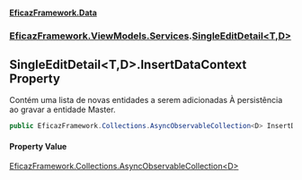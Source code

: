 #### [EficazFramework.Data](EficazFrameworkData.md 'EficazFramework Data')
### [EficazFramework.ViewModels.Services](EficazFrameworkData.md#EficazFramework.ViewModels.Services 'EficazFramework.ViewModels.Services').[SingleEditDetail&lt;T,D&gt;](EficazFramework.ViewModels.Services/SingleEditDetail_T,D_.md 'EficazFramework.ViewModels.Services.SingleEditDetail<T,D>')

## SingleEditDetail<T,D>.InsertDataContext Property

Contém uma lista de novas entidades a serem adicionadas À persistência ao gravar a entidade Master.

```csharp
public EficazFramework.Collections.AsyncObservableCollection<D> InsertDataContext { get; set; }
```

#### Property Value
[EficazFramework.Collections.AsyncObservableCollection&lt;](EficazFramework.Collections/AsyncObservableCollection_T_.md 'EficazFramework.Collections.AsyncObservableCollection<T>')[D](EficazFramework.ViewModels.Services/SingleEditDetail_T,D_.md#EficazFramework.ViewModels.Services.SingleEditDetail_T,D_.D 'EficazFramework.ViewModels.Services.SingleEditDetail<T,D>.D')[&gt;](EficazFramework.Collections/AsyncObservableCollection_T_.md 'EficazFramework.Collections.AsyncObservableCollection<T>')